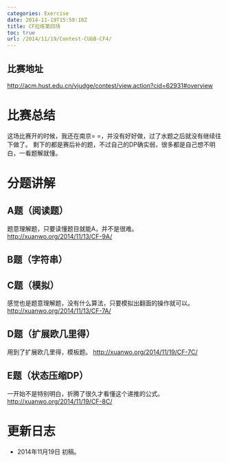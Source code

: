 ```yaml
---
categories: Exercise
date: 2014-11-19T15:59:18Z
title: CF拉练第四场
toc: true
url: /2014/11/19/Contest-CUGB-CF4/
---
```


## 比赛地址
http://acm.hust.edu.cn/vjudge/contest/view.action?cid=62931#overview

# 比赛总结
这场比赛开的时候，我还在南京= =，并没有好好做，过了水题之后就没有继续往下做了。
剩下的都是赛后补的题，不过自己的DP确实弱，很多都是自己想不明白，一看题解就懂。

# 分题讲解
## A题（阅读题）
题意理解题，只要读懂题目就能A，并不是很难。
http://xuanwo.org/2014/11/13/CF-9A/

## B题（字符串）

## C题（模拟）
感觉也是题意理解题，没有什么算法，只要模拟出翻面的操作就可以。
http://xuanwo.org/2014/11/13/CF-7A/

## D题（扩展欧几里得）
用到了扩展欧几里得，模板题。
http://xuanwo.org/2014/11/19/CF-7C/

## E题（状态压缩DP）
一开始不是特别明白，折腾了很久才看懂这个递推的公式。
http://xuanwo.org/2014/11/19/CF-8C/

# 更新日志
- 2014年11月19日 初稿。